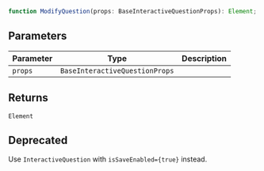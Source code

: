 ```ts
function ModifyQuestion(props: BaseInteractiveQuestionProps): Element;
```

## Parameters

| Parameter | Type                           | Description |
| --------- | ------------------------------ | ----------- |
| `props`   | `BaseInteractiveQuestionProps` |             |

## Returns

`Element`

## Deprecated

Use `InteractiveQuestion` with `isSaveEnabled={true}` instead.
